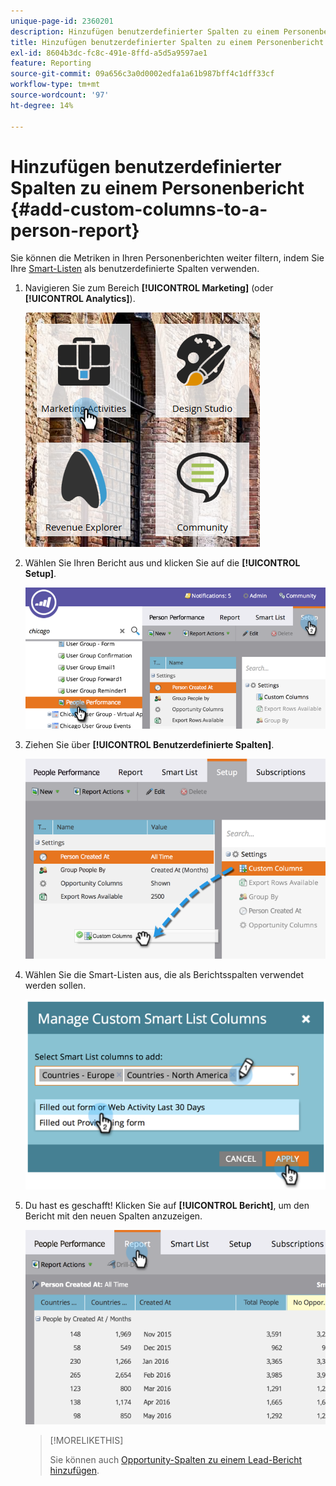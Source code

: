 ```yaml
---
unique-page-id: 2360201
description: Hinzufügen benutzerdefinierter Spalten zu einem Personenbericht - Marketo-Dokumente - Produktdokumentation
title: Hinzufügen benutzerdefinierter Spalten zu einem Personenbericht
exl-id: 8604b3dc-fc8c-491e-8ffd-a5d5a9597ae1
feature: Reporting
source-git-commit: 09a656c3a0d0002edfa1a61b987bff4c1dff33cf
workflow-type: tm+mt
source-wordcount: '97'
ht-degree: 14%

---
```


# Hinzufügen benutzerdefinierter Spalten zu einem Personenbericht {#add-custom-columns-to-a-person-report}

Sie können die Metriken in Ihren Personenberichten weiter filtern, indem Sie Ihre [Smart-Listen](/help/marketo/product-docs/core-marketo-concepts/smart-lists-and-static-lists/understanding-smart-lists.md) als benutzerdefinierte Spalten verwenden.

1. Navigieren Sie zum Bereich **[!UICONTROL Marketing]** (oder **[!UICONTROL Analytics]**).

   ![](assets/ma-1.png)

1. Wählen Sie Ihren Bericht aus und klicken Sie auf die **[!UICONTROL Setup]**.

   ![](assets/two-1.png)

1. Ziehen Sie über **[!UICONTROL Benutzerdefinierte Spalten]**.

   ![](assets/three-1.png)

1. Wählen Sie die Smart-Listen aus, die als Berichtsspalten verwendet werden sollen.

   ![](assets/image2014-9-16-16-3a39-3a34.png)

1. Du hast es geschafft! Klicken Sie auf **[!UICONTROL Bericht]**, um den Bericht mit den neuen Spalten anzuzeigen.

   ![](assets/five-1.png)

   >[!MORELIKETHIS]
   >
   >Sie können auch [Opportunity-Spalten zu einem Lead-Bericht hinzufügen](/help/marketo/product-docs/reporting/basic-reporting/editing-reports/add-opportunity-columns-to-a-lead-report.md).
